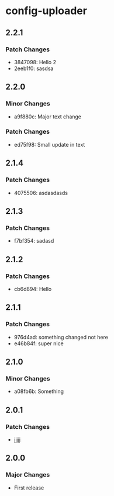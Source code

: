 # config-uploader

## 2.2.1

### Patch Changes

- 3847098: Hello 2
- 2eeb1f0: sasdsa

## 2.2.0

### Minor Changes

- a9f880c: Major text change

### Patch Changes

- ed75f98: Small update in text

## 2.1.4

### Patch Changes

- 4075506: asdasdasds

## 2.1.3

### Patch Changes

- f7bf354: sadasd

## 2.1.2

### Patch Changes

- cb6d894: Hello

## 2.1.1

### Patch Changes

- 976d4ad: something changed not here
- e46b84f: super nice

## 2.1.0

### Minor Changes

- a08fb6b: Something

## 2.0.1

### Patch Changes

- jjjjj

## 2.0.0

### Major Changes

- First release
